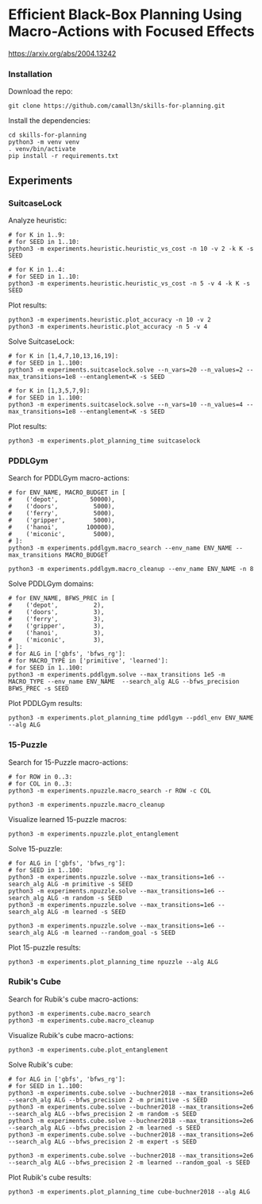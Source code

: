 # Efficient Black-Box Planning Using Macro-Actions with Focused Effects
https://arxiv.org/abs/2004.13242

### Installation

Download the repo:
```
git clone https://github.com/camall3n/skills-for-planning.git
```

Install the dependencies:
```
cd skills-for-planning
python3 -m venv venv
. venv/bin/activate
pip install -r requirements.txt
```

## Experiments
### SuitcaseLock
Analyze heuristic:
```
# for K in 1..9:
# for SEED in 1..10:
python3 -m experiments.heuristic.heuristic_vs_cost -n 10 -v 2 -k K -s SEED

# for K in 1..4:
# for SEED in 1..10:
python3 -m experiments.heuristic.heuristic_vs_cost -n 5 -v 4 -k K -s SEED
```

Plot results:
```
python3 -m experiments.heuristic.plot_accuracy -n 10 -v 2
python3 -m experiments.heuristic.plot_accuracy -n 5 -v 4
```

Solve SuitcaseLock:
```
# for K in [1,4,7,10,13,16,19]:
# for SEED in 1..100:
python3 -m experiments.suitcaselock.solve --n_vars=20 --n_values=2 --max_transitions=1e8 --entanglement=K -s SEED

# for K in [1,3,5,7,9]:
# for SEED in 1..100:
python3 -m experiments.suitcaselock.solve --n_vars=10 --n_values=4 --max_transitions=1e8 --entanglement=K -s SEED
```

Plot results:
```
python3 -m experiments.plot_planning_time suitcaselock
```

### PDDLGym
Search for PDDLGym macro-actions:
```
# for ENV_NAME, MACRO_BUDGET in [
#    ('depot',         50000),
#    ('doors',          5000),
#    ('ferry',          5000),
#    ('gripper',        5000),
#    ('hanoi',        100000),
#    ('miconic',        5000),
# ]:
python3 -m experiments.pddlgym.macro_search --env_name ENV_NAME --max_transitions MACRO_BUDGET

python3 -m experiments.pddlgym.macro_cleanup --env_name ENV_NAME -n 8
```

Solve PDDLGym domains:
```
# for ENV_NAME, BFWS_PREC in [
#    ('depot',          2),
#    ('doors',          3),
#    ('ferry',          3),
#    ('gripper',        3),
#    ('hanoi',          3),
#    ('miconic',        3),
# ]:
# for ALG in ['gbfs', 'bfws_rg']:
# for MACRO_TYPE in ['primitive', 'learned']:
# for SEED in 1..100:
python3 -m experiments.pddlgym.solve --max_transitions 1e5 -m MACRO_TYPE --env_name ENV_NAME  --search_alg ALG --bfws_precision BFWS_PREC -s SEED
```

Plot PDDLGym results:
```
python3 -m experiments.plot_planning_time pddlgym --pddl_env ENV_NAME --alg ALG
```


### 15-Puzzle
Search for 15-Puzzle macro-actions:
```
# for ROW in 0..3:
# for COL in 0..3:
python3 -m experiments.npuzzle.macro_search -r ROW -c COL

python3 -m experiments.npuzzle.macro_cleanup
```

Visualize learned 15-puzzle macros:
```
python3 -m experiments.npuzzle.plot_entanglement
```

Solve 15-puzzle:
```
# for ALG in ['gbfs', 'bfws_rg']:
# for SEED in 1..100:
python3 -m experiments.npuzzle.solve --max_transitions=1e6 --search_alg ALG -m primitive -s SEED
python3 -m experiments.npuzzle.solve --max_transitions=1e6 --search_alg ALG -m random -s SEED
python3 -m experiments.npuzzle.solve --max_transitions=1e6 --search_alg ALG -m learned -s SEED

python3 -m experiments.npuzzle.solve --max_transitions=1e6 --search_alg ALG -m learned --random_goal -s SEED
```

Plot 15-puzzle results:
```
python3 -m experiments.plot_planning_time npuzzle --alg ALG
```


### Rubik's Cube
Search for Rubik's cube macro-actions:
```
python3 -m experiments.cube.macro_search
python3 -m experiments.cube.macro_cleanup
```

Visualize Rubik's cube macro-actions:
```
python3 -m experiments.cube.plot_entanglement
```

Solve Rubik's cube:
```
# for ALG in ['gbfs', 'bfws_rg']:
# for SEED in 1..100:
python3 -m experiments.cube.solve --buchner2018 --max_transitions=2e6 --search_alg ALG --bfws_precision 2 -m primitive -s SEED
python3 -m experiments.cube.solve --buchner2018 --max_transitions=2e6 --search_alg ALG --bfws_precision 2 -m random -s SEED
python3 -m experiments.cube.solve --buchner2018 --max_transitions=2e6 --search_alg ALG --bfws_precision 2 -m learned -s SEED
python3 -m experiments.cube.solve --buchner2018 --max_transitions=2e6 --search_alg ALG --bfws_precision 2 -m expert -s SEED

python3 -m experiments.cube.solve --buchner2018 --max_transitions=2e6 --search_alg ALG --bfws_precision 2 -m learned --random_goal -s SEED
```

Plot Rubik's cube results:
```
python3 -m experiments.plot_planning_time cube-buchner2018 --alg ALG
```
